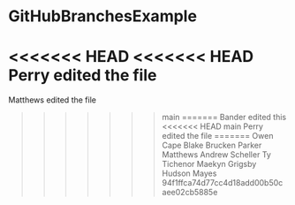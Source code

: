 # GitHubBranchesExample
<<<<<<< HEAD
<<<<<<< HEAD
Perry edited the file
=======
Matthews edited the file
>>>>>>> main
=======
Bander edited this
<<<<<<< HEAD
>>>>>>> main
Perry edited the file
=======
Owen Cape
Blake Brucken
Parker Matthews
Andrew Scheller
Ty Tichenor 
Maekyn Grigsby 
Hudson Mayes
>>>>>>> 94f1ffca74d77cc4d18add00b50caee02cb5885e
